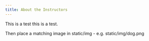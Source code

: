 ```yaml
---
title: About the Instructors
---
```

This is a test this is a test.

Then place a matching image in static/img - e.g. static/img/dog.png
